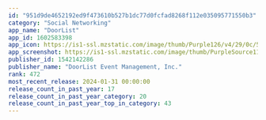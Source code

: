 ```yaml
---
id: "951d9de4652192ed9f473610b527b1dc77d0fcfad8268f112e035095771550b3"
category: "Social Networking"
app_name: "DoorList"
app_id: 1602583398
app_icon: https://is1-ssl.mzstatic.com/image/thumb/Purple126/v4/29/0c/53/290c532f-1d93-3b95-6787-c3f89b2a0490/AppIcon-0-0-1x_U007emarketing-0-10-0-85-220.png/1024x1024bb.png
app_screenshot: https://is1-ssl.mzstatic.com/image/thumb/PurpleSource116/v4/56/dd/aa/56ddaaef-8e2e-2ea3-7587-cc3c06642f28/81672418-42da-4192-a5b3-73455bc7475f_7.jpg/1242x2208bb.png
publisher_id: 1542142286
publisher_name: "DoorList Event Management, Inc."
rank: 472
most_recent_release: 2024-01-31 00:00:00
release_count_in_past_year: 17
release_count_in_past_year_category: 20
release_count_in_past_year_top_in_category: 43
---
```

